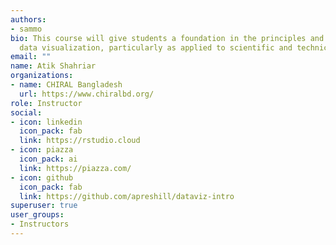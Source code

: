 ```yaml
---
authors:
- sammo
bio: This course will give students a foundation in the principles and practice of
  data visualization, particularly as applied to scientific and technical data.
email: ""
name: Atik Shahriar
organizations:
- name: CHIRAL Bangladesh
  url: https://www.chiralbd.org/
role: Instructor
social:
- icon: linkedin
  icon_pack: fab
  link: https://rstudio.cloud
- icon: piazza
  icon_pack: ai
  link: https://piazza.com/
- icon: github
  icon_pack: fab
  link: https://github.com/apreshill/dataviz-intro
superuser: true
user_groups:
- Instructors
---
```

